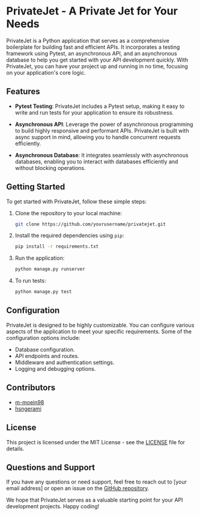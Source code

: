 # PrivateJet - A Private Jet for Your Needs

PrivateJet is a Python application that serves as a comprehensive boilerplate for building fast and efficient APIs. It incorporates a testing framework using Pytest, an asynchronous API, and an asynchronous database to help you get started with your API development quickly. With PrivateJet, you can have your project up and running in no time, focusing on your application's core logic.

## Features

- **Pytest Testing**: PrivateJet includes a Pytest setup, making it easy to write and run tests for your application to ensure its robustness.

- **Asynchronous API**: Leverage the power of asynchronous programming to build highly responsive and performant APIs. PrivateJet is built with async support in mind, allowing you to handle concurrent requests efficiently.

- **Asynchronous Database**: It integrates seamlessly with asynchronous databases, enabling you to interact with databases efficiently and without blocking operations.

## Getting Started

To get started with PrivateJet, follow these simple steps:

1. Clone the repository to your local machine:

   ```bash
   git clone https://github.com/yourusername/privatejet.git
   ```

2. Install the required dependencies using `pip`:

   ```bash
   pip install -r requirements.txt
   ```

3. Run the application:

   ```bash
   python manage.py runserver
   ```

4. To run tests:

   ```bash
   python manage.py test
   ```

## Configuration

PrivateJet is designed to be highly customizable. You can configure various aspects of the application to meet your specific requirements. Some of the configuration options include:

- Database configuration.
- API endpoints and routes.
- Middleware and authentication settings.
- Logging and debugging options.


## Contributors

- [m-moein98](https://github.com/m-moein98)
- [hsngerami](https://github.com/hsngerami)

## License

This project is licensed under the MIT License - see the [LICENSE](LICENSE) file for details.

## Questions and Support

If you have any questions or need support, feel free to reach out to [your email address] or open an issue on the [GitHub repository](https://github.com/yourusername/privatejet/issues).

We hope that PrivateJet serves as a valuable starting point for your API development projects. Happy coding!
